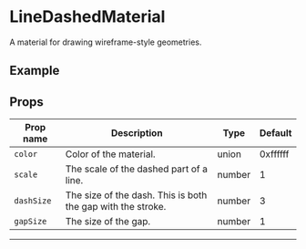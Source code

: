 # LineDashedMaterial

  <script setup>
  import LineDashedMaterial from '../../examples/LineDashedMaterial.vue'
  </script>

A material for drawing wireframe-style geometries.

## Example

  <ClientOnly>
  <LineDashedMaterial />
  </ClientOnly>


## Props

| Prop name | Description                                                 | Type   | Default  |
| --------- | ----------------------------------------------------------- | ------ | -------- |
|` color     `| Color of the material.                                      | union  | 0xffffff |
|` scale     `| The scale of the dashed part of a line.                     | number | 1        |
|` dashSize  `| The size of the dash. This is both the gap with the stroke. | number | 3        |
|` gapSize   `| The size of the gap.                                        | number | 1        |

---


